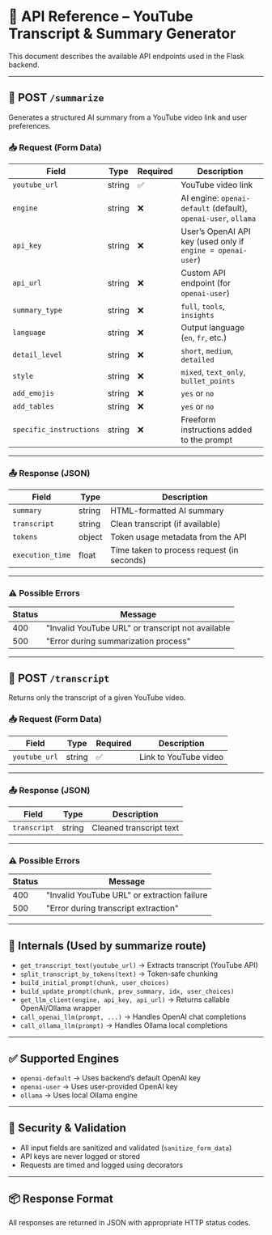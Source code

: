 # 📑 API Reference – YouTube Transcript & Summary Generator

This document describes the available API endpoints used in the Flask backend.

---

## 🔁 POST `/summarize`

Generates a structured AI summary from a YouTube video link and user preferences.

### 📥 Request (Form Data)

| Field                 | Type    | Required | Description                                           |
|----------------------|---------|----------|-------------------------------------------------------|
| `youtube_url`        | string  | ✅       | YouTube video link                                   |
| `engine`             | string  | ❌       | AI engine: `openai-default` (default), `openai-user`, `ollama` |
| `api_key`            | string  | ❌       | User’s OpenAI API key (used only if `engine = openai-user`) |
| `api_url`            | string  | ❌       | Custom API endpoint (for `openai-user`)              |
| `summary_type`       | string  | ❌       | `full`, `tools`, `insights`                          |
| `language`           | string  | ❌       | Output language (`en`, `fr`, etc.)                   |
| `detail_level`       | string  | ❌       | `short`, `medium`, `detailed`                        |
| `style`              | string  | ❌       | `mixed`, `text_only`, `bullet_points`                |
| `add_emojis`         | string  | ❌       | `yes` or `no`                                         |
| `add_tables`         | string  | ❌       | `yes` or `no`                                         |
| `specific_instructions` | string | ❌     | Freeform instructions added to the prompt            |

---

### 📤 Response (JSON)

| Field            | Type    | Description                                 |
|------------------|---------|---------------------------------------------|
| `summary`        | string  | HTML-formatted AI summary                   |
| `transcript`     | string  | Clean transcript (if available)             |
| `tokens`         | object  | Token usage metadata from the API          |
| `execution_time` | float   | Time taken to process request (in seconds) |

---

### ⚠️ Possible Errors

| Status | Message                                                     |
|--------|-------------------------------------------------------------|
| 400    | "Invalid YouTube URL" or transcript not available           |
| 500    | "Error during summarization process"                        |

---

## 🔁 POST `/transcript`

Returns only the transcript of a given YouTube video.

### 📥 Request (Form Data)

| Field           | Type   | Required | Description             |
|----------------|--------|----------|-------------------------|
| `youtube_url`  | string | ✅       | Link to YouTube video   |

---

### 📤 Response (JSON)

| Field        | Type    | Description                     |
|--------------|---------|---------------------------------|
| `transcript` | string  | Cleaned transcript text         |

---

### ⚠️ Possible Errors

| Status | Message                                           |
|--------|---------------------------------------------------|
| 400    | "Invalid YouTube URL" or extraction failure       |
| 500    | "Error during transcript extraction"              |

---

## 🧠 Internals (Used by summarize route)

- `get_transcript_text(youtube_url)` → Extracts transcript (YouTube API)
- `split_transcript_by_tokens(text)` → Token-safe chunking
- `build_initial_prompt(chunk, user_choices)`
- `build_update_prompt(chunk, prev_summary, idx, user_choices)`
- `get_llm_client(engine, api_key, api_url)` → Returns callable OpenAI/Ollama wrapper
- `call_openai_llm(prompt, ...)` → Handles OpenAI chat completions
- `call_ollama_llm(prompt)` → Handles Ollama local completions

---

## ✅ Supported Engines

- `openai-default` → Uses backend’s default OpenAI key
- `openai-user` → Uses user-provided OpenAI key
- `ollama` → Uses local Ollama engine

---

## 🔐 Security & Validation

- All input fields are sanitized and validated (`sanitize_form_data`)
- API keys are never logged or stored
- Requests are timed and logged using decorators

---

## 📦 Response Format

All responses are returned in JSON with appropriate HTTP status codes.